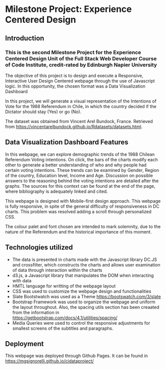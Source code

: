 # Milestone Project: Experience Centered Design

## Introduction

### This is the second Milestone Project for the Experience Centered Design Unit of the Full Stack Web Developer Course of Code Institute, credit-rated by Edinburgh Napier University
The objective of this project is to design and execute a Responsive, Interactive User Design Centered webpage through the use of Javascript logic. In this opportunity, the chosen format was a Data Visualization Dashboard


In this project, we will generate a visual representation of the Intentions of Vote for the 1988 Referendum in Chile, in which the country decided if the Dictator should stay (Yes) or go (No). 

The dataset was obtained from Vincent Arel Bundock, France. Retrieved from https://vincentarelbundock.github.io/Rdatasets/datasets.html. 


## Data Visualization Dashboard Features

In this webpage, we can explore demographic trends of the 1988 Chilean Referendum Voting intentions. On click, the bars of the charts modify each other to generate a better understanding of who and why people had certain voting intentions. These trends can be examined by Gender, Region of the country, Education level, Income and Age. 
Discussion on possible answers to the reasoning behind the voting intentions are detailed after the graphs. The sources for this context can be found at the end of the page, where bibliography is adequately linked and cited.

This webpage is designed with Mobile-first design approach. This webpage is fully responsive, in spite of the general difficulty of responsiveness in DC charts. This problem was resolved adding a scroll through personalized CSS.

The colour palet and font chosen are intended to mark solemnity, due to the nature of the Referendum and the historical importance of this moment.


## Technologies utilized

- The data is presented in charts made with the Javascript library DC.JS and crossfilter, which constructs the charts and allows user examination of data through interaction within the charts
- d3.js, a Javascript library that manipulates the DOM when interacting with data
- HMTL language for writting of the webpage layout
- CSS was used to customize the webpage design and functionalities
- Slate Bootstwatch was used as a Theme https://bootswatch.com/3/slate
- Bootstrap Framework was used to organize the webpage and uniform the layout throughout. Also, the spacing utils section has been creaated from the information in https://getbootstrap.com/docs/4.1/utilities/spacing/
- Media Queries were used to control the responsive adjustments for smallest screens of the subtitles and paragraphs.


## Deployment

This webpage was deployed through Github Pages. It can be found in https://mgsignorelli.github.io/cidataproject/
